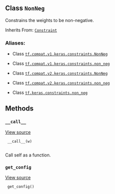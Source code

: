 

## Class  `NonNeg` 
Constrains the weights to be non-negative.

Inherits From: [ `Constraint` ](https://tensorflow.google.cn/api_docs/python/tf/keras/constraints/Constraint)



### Aliases:

- Class [ `tf.compat.v1.keras.constraints.NonNeg` ](/api_docs/python/tf/keras/constraints/NonNeg)

- Class [ `tf.compat.v1.keras.constraints.non_neg` ](/api_docs/python/tf/keras/constraints/NonNeg)

- Class [ `tf.compat.v2.keras.constraints.NonNeg` ](/api_docs/python/tf/keras/constraints/NonNeg)

- Class [ `tf.compat.v2.keras.constraints.non_neg` ](/api_docs/python/tf/keras/constraints/NonNeg)

- Class [ `tf.keras.constraints.non_neg` ](/api_docs/python/tf/keras/constraints/NonNeg)



## Methods


###  `__call__` 
[View source](https://github.com/tensorflow/tensorflow/blob/r2.0/tensorflow/python/keras/constraints.py#L86-L87)



```
 __call__(w)
 
```

Call self as a function.



###  `get_config` 
[View source](https://github.com/tensorflow/tensorflow/blob/r2.0/tensorflow/python/keras/constraints.py#L40-L41)



```
 get_config()
 
```

